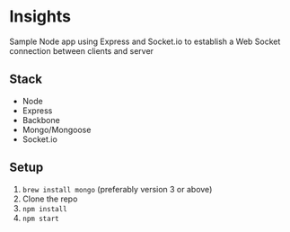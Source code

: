 # Insights 
Sample Node app using Express and Socket.io to establish
a Web Socket connection between clients and server

## Stack
* Node
* Express
* Backbone
* Mongo/Mongoose
* Socket.io

## Setup

1. `brew install mongo` (preferably version 3 or above)
2. Clone the repo
3. `npm install`
4. `npm start`
